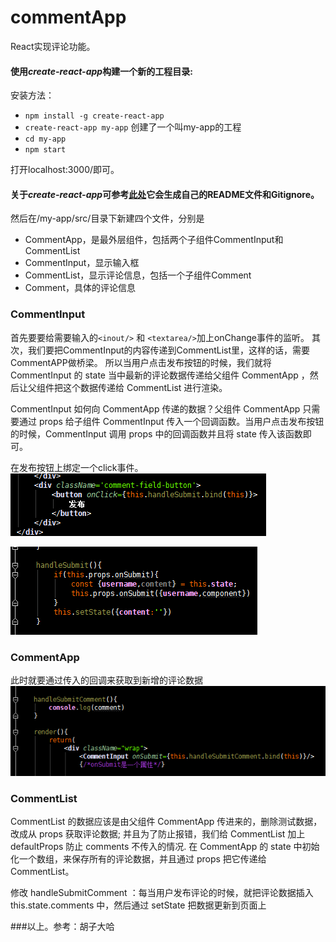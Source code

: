 # commentApp
React实现评论功能。

#### 使用*create-react-app*构建一个新的工程目录:
安装方法：
+ `npm install -g create-react-app`
+ `create-react-app my-app`  创建了一个叫my-app的工程
+ `cd my-app`
+ `npm start`

打开localhost:3000/即可。
#### 关于*create-react-app*可参考[此处](https://github.com/facebookincubator/create-react-app)它会生成自己的README文件和Gitignore。
然后在/my-app/src/目录下新建四个文件，分别是
+ CommentApp，是最外层组件，包括两个子组件CommentInput和CommentList
+ CommentInput，显示输入框
+ CommentList，显示评论信息，包括一个子组件Comment
+ Comment，具体的评论信息

### CommentInput
首先要要给需要输入的`<inout/>` 和 `<textarea/>`加上onChange事件的监听。
其次，我们要把CommentInput的内容传递到CommentList里，这样的话，需要CommentAPP做桥梁。
所以当用户点击发布按钮的时候，我们就将 CommentInput 的 state 当中最新的评论数据传递给父组件 CommentApp ，然后让父组件把这个数据传递给 CommentList 进行渲染。

CommentInput 如何向 CommentApp 传递的数据？父组件 CommentApp 只需要通过 props 给子组件 CommentInput 传入一个回调函数。当用户点击发布按钮的时候，CommentInput 调用 props 中的回调函数并且将 state 传入该函数即可。

在发布按钮上绑定一个click事件。
![Alt text](/my-app/imgs/1.png)

![Alt text](/my-app/imgs/2.png)

### CommentApp
此时就要通过传入的回调来获取到新增的评论数据
![Alt text](/my-app/imgs/3.png)

### CommentList 
CommentList 的数据应该是由父组件 CommentApp 传进来的，删除测试数据，改成从 props 获取评论数据;
并且为了防止报错，我们给 CommentList 加上 defaultProps 防止 comments 不传入的情况.
在 CommentApp 的 state 中初始化一个数组，来保存所有的评论数据，并且通过 props 把它传递给 CommentList。

修改 handleSubmitComment ：每当用户发布评论的时候，就把评论数据插入 this.state.comments 中，然后通过 setState 把数据更新到页面上

###以上。参考：胡子大哈

                 